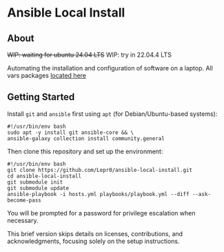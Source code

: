 # Ansible Local Install

## About

~~WIP: waiting for ubuntu 24.04 LTS~~
WIP: try in 22.04.4 LTS

Automating the installation and configuration of software on a laptop.
All vars packages [located here](playbooks/includes)

## Getting Started

Install `git` and `ansible` first using `apt` (for Debian/Ubuntu-based systems):

```
#!/usr/bin/env bash
sudo apt -y install git ansible-core && \
ansible-galaxy collection install community.general
```
Then clone this repository and set up the environment:
```
#!/usr/bin/env bash
git clone https://github.com/Lepr0/ansible-local-install.git
cd ansible-local-install
git submodule init
git submodule update
ansible-playbook -i hosts.yml playbooks/playbook.yml --diff --ask-become-pass
```
You will be prompted for a password for privilege escalation when necessary.

This brief version skips details on licenses, contributions, and acknowledgments, focusing solely on the setup instructions.
